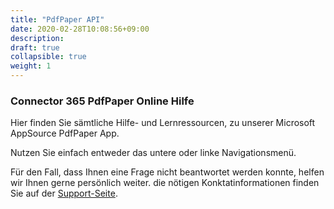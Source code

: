 ```yaml
---
title: "PdfPaper API"
date: 2020-02-28T10:08:56+09:00
description: 
draft: true
collapsible: true
weight: 1
---
```

### Connector 365 PdfPaper Online Hilfe

Hier finden Sie sämtliche Hilfe- und Lernressourcen, zu unserer Microsoft AppSource PdfPaper App.

Nutzen Sie einfach entweder das untere oder linke Navigationsmenü.

Für den Fall, dass Ihnen eine Frage nicht beantwortet werden konnte, helfen wir Ihnen gerne persönlich weiter. die nötigen Konktatinformationen finden Sie auf der [Support-Seite](de-de/apps/help-and-support/).